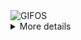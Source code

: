 <div align="justify">
<picture>
    <source media="(prefers-color-scheme: dark)" srcset="https://i.ibb.co/kDJkxs7/output-gif.gif">
    <source media="(prefers-color-scheme: light)" srcset="https://i.ibb.co/kDJkxs7/output-gif.gif">
    <img alt="GIFOS" src="https://i.ibb.co/kDJkxs7/output-gif.gif">
</picture>

<details>
<summary>More details</summary>

+ Currently being a Svelte junky
+ I love tailwindcss
+ Firebase? Supabase
+ Oh, and mongodb too

</details>
</div>
</div>
